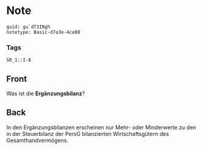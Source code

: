 # Note
```
guid: gu`dT3INgh
notetype: Basic-d7a3e-4ce08
```

### Tags
```
SR_1::I-8
```

## Front
Was ist die <b>Ergänzungsbilanz</b>?

## Back
In den Ergänzungsbilanzen erscheinen nur Mehr- oder Minderwerte zu den in der Steuerbilanz der PersG bilanzierten Wirtschaftsgütern des Gesamthandvermögens.
